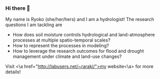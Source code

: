 ### Hi there 👋
My name is Ryoko (she/her/hers) and I am a hydrologist! 
The research questions I am tackling are
- How does soil moisture controls hydrological and land-atmosphere processes at multiple spatio-temporal scales?
- How to represent the processes in modeling?
- How to leverage the research outcomes for flood and drought management under climate and land-use changes?

Visit <\a href="http://labusers.net/~raraki/">my website<\a> for more details! 

<!--
**RY4GIT/RY4GIT** is a ✨ _special_ ✨ repository because its `README.md` (this file) appears on your GitHub profile.

Here are some ideas to get you started:

- 🔭 I’m currently working on ...
- 🌱 I’m currently learning ...
- 👯 I’m looking to collaborate on ...
- 🤔 I’m looking for help with ...
- 💬 Ask me about ...
- 📫 How to reach me: ...
- 😄 Pronouns: ...
- ⚡ Fun fact: ...
-->
